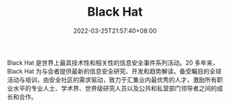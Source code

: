 ﻿---
weight: 
title: "Black Hat"
description: "Black Hat 是世界上最具技术性和相关性的信息安全事件系列活动"
date: 2022-03-25T21:57:40+08:00
lastmod: 2022-03-25T16:45:40+08:00
draft: false
authors: ["Metabd"]
featuredImage: "black-hat.jpg"
link: ""
tags: ["元宇宙社区","Black Hat"]
categories: ["navigation"]
navigation: ["元宇宙社区"]
lightgallery: true
toc: true
pinned: false
recommend: false
recommend1: false
---
Black Hat 是世界上最具技术性和相关性的信息安全事件系列活动。20 多年来，Black Hat 为与会者提供最新的信息安全研究、开发和趋势解读。备受瞩目的全球活动与培训，由安全社区的需求驱动，致力于汇集业内最优秀的人才，激励所有职业水平的专业人士、学术界、世界级研究人员以及公共和私营部门领导者之间的成长和合作。
